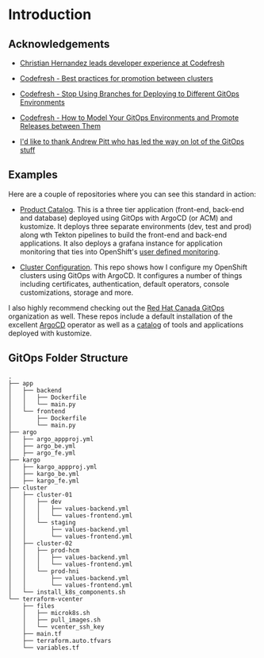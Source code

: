 # Introduction

## Acknowledgements

- [Christian Hernandez leads developer experience at Codefresh ](https://github.com/christianh814)

- [Codefresh - Best practices for promotion between clusters](https://github.com/argoproj/argo-cd/discussions/5667)

- [Codefresh - Stop Using Branches for Deploying to Different GitOps Environments](https://codefresh.io/blog/stop-using-branches-deploying-different-gitops-environments/)

- [Codefresh - How to Model Your GitOps Environments and Promote Releases between Them](https://codefresh.io/blog/how-to-model-your-gitops-environments-and-promote-releases-between-them/)

- [I'd like to thank Andrew Pitt who has led the way on lot of the GitOps stuff](https://github.com/gnunn-gitops/standards/blob/master/folders.md#acknowledgements)

## Examples

Here are a couple of repositories where you can see this standard in action:

* [Product Catalog](https://github.com/gnunn-gitops/product-catalog). This is a three tier application (front-end, back-end and database) deployed using GitOps with ArgoCD (or ACM) and kustomize. It deploys three separate environments (dev, test and prod) along wth Tekton pipelines to build the front-end and back-end applications. It also deploys a grafana instance for application monitoring that ties into OpenShift's [user defined monitoring](https://docs.openshift.com/container-platform/4.6/monitoring/enabling-monitoring-for-user-defined-projects.html).

* [Cluster Configuration](https://github.com/gnunn-gitops/cluster-config). This repo shows how I configure my OpenShift clusters using GitOps with ArgoCD. It configures a number of things including certificates, authentication, default operators, console customizations, storage and more.

I also highly recommend checking out the [Red Hat Canada GitOps](https://github.com/redhat-canada-gitops) organization as well. These repos include a default installation of the excellent [ArgoCD](https://github.com/redhat-canada-gitops/argocd) operator as well as a [catalog](https://github.com/redhat-canada-gitops/catalog) of tools and applications deployed with kustomize.

## GitOps Folder Structure
```console
.
├── app
│   ├── backend
│   │   ├── Dockerfile
│   │   └── main.py
│   └── frontend
│       ├── Dockerfile
│       └── main.py
├── argo
│   ├── argo_appproj.yml
│   ├── argo_be.yml
│   ├── argo_fe.yml
├── kargo
│   ├── kargo_appproj.yml
│   ├── kargo_be.yml
│   ├── kargo_fe.yml
├── cluster
│   ├── cluster-01
│   │   ├── dev
│   │   │   ├── values-backend.yml
│   │   │   └── values-frontend.yml
│   │   └── staging
│   │       ├── values-backend.yml
│   │       └── values-frontend.yml
│   ├── cluster-02
│   │   ├── prod-hcm
│   │   │   ├── values-backend.yml
│   │   │   └── values-frontend.yml
│   │   └── prod-hni
│   │       ├── values-backend.yml
│   │       └── values-frontend.yml
│   └── install_k8s_components.sh
└── terraform-vcenter
    ├── files
    │   ├── microk8s.sh
    │   ├── pull_images.sh
    │   └── vcenter_ssh_key
    ├── main.tf
    ├── terraform.auto.tfvars
    └── variables.tf
```